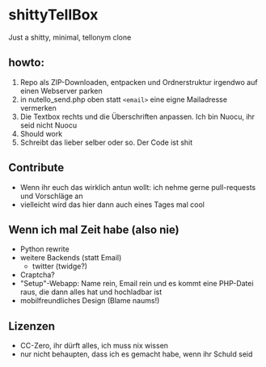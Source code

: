 # shittyTellBox
Just a shitty, minimal, tellonym clone

## howto: 
1. Repo als ZIP-Downloaden, entpacken und Ordnerstruktur irgendwo auf einen Webserver parken
2. in nutello_send.php oben statt `<email>` eine eigne Mailadresse vermerken
3. Die Textbox rechts und die Überschriften anpassen. Ich bin Nuocu, ihr seid nicht Nuocu
4. Should work
5. Schreibt das lieber selber oder so. Der Code ist shit

## Contribute
- Wenn ihr euch das wirklich antun wollt: ich nehme gerne pull-requests und Vorschläge an
- vielleicht wird das hier dann auch eines Tages mal cool

## Wenn ich mal Zeit habe (also nie)
- Python rewrite
- weitere Backends (statt Email)
  - twitter (twidge?)
- Craptcha?
- "Setup"-Webapp: Name rein, Email rein und es kommt eine PHP-Datei raus, die dann alles hat und hochladbar ist
- mobilfreundliches Design (Blame naums!)

## Lizenzen
- CC-Zero, ihr dürft alles, ich muss nix wissen
- nur nicht behaupten, dass ich es gemacht habe, wenn ihr Schuld seid
